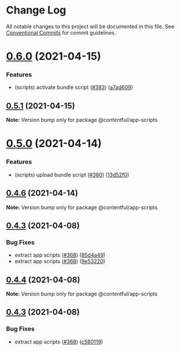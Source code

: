 # Change Log

All notable changes to this project will be documented in this file.
See [Conventional Commits](https://conventionalcommits.org) for commit guidelines.

# [0.6.0](https://github.com/contentful/create-contentful-app/compare/v0.5.1...v0.6.0) (2021-04-15)


### Features

* (scripts) activate bundle script ([#383](https://github.com/contentful/create-contentful-app/issues/383)) ([a7ad609](https://github.com/contentful/create-contentful-app/commit/a7ad6094ff6d77482571f8b4a03746204810938b))





## [0.5.1](https://github.com/contentful/create-contentful-app/compare/v0.5.0...v0.5.1) (2021-04-15)

**Note:** Version bump only for package @contentful/app-scripts





# [0.5.0](https://github.com/contentful/create-contentful-app/compare/v0.4.6...v0.5.0) (2021-04-14)


### Features

* (scripts) upload bundle script ([#380](https://github.com/contentful/create-contentful-app/issues/380)) ([13d52f0](https://github.com/contentful/create-contentful-app/commit/13d52f0d939ab1fed693a52b767be8598ce1bc38))





## [0.4.6](https://github.com/contentful/create-contentful-app/compare/v0.4.5...v0.4.6) (2021-04-14)

**Note:** Version bump only for package @contentful/app-scripts





## [0.4.3](https://github.com/contentful/create-contentful-app/compare/v0.1.4...v0.4.3) (2021-04-08)


### Bug Fixes

* extract app scripts ([#368](https://github.com/contentful/create-contentful-app/issues/368)) ([85d4a49](https://github.com/contentful/create-contentful-app/commit/85d4a49fb4954cf8dfd9bc54b7b36ae18d2a3bec))
* extract app scripts ([#368](https://github.com/contentful/create-contentful-app/issues/368)) ([9e53220](https://github.com/contentful/create-contentful-app/commit/9e5322074fc09cec4ba21fe9b97bc674ae02c3ed))





## [0.4.4](https://github.com/contentful/create-contentful-app/compare/v0.4.3...v0.4.4) (2021-04-08)

**Note:** Version bump only for package @contentful/app-scripts





## [0.4.3](https://github.com/contentful/create-contentful-app/compare/v0.1.4...v0.4.3) (2021-04-08)


### Bug Fixes

* extract app scripts ([#368](https://github.com/contentful/create-contentful-app/issues/368)) ([c580119](https://github.com/contentful/create-contentful-app/commit/c580119fe4dc1dcf97cb484e0b38f3e6ecfe82dc))
